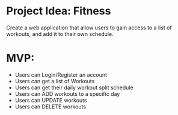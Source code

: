 # Project Idea: Fitness 
 
Create a web application that allow users to gain access to a list of workouts, and add it to their own schedule.

# MVP: 
* Users can Login/Register an account
* Users can get a list of Workouts
* Users can get their daily workout split schedule
* Users can ADD workouts to a specific day
* Users can UPDATE workouts
* Users can DELETE workouts